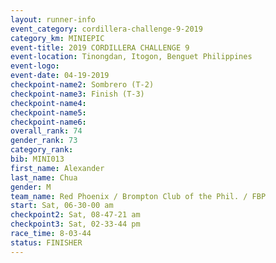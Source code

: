 ```yaml
---
layout: runner-info 
event_category: cordillera-challenge-9-2019 
category_km: MINIEPIC 
event-title: 2019 CORDILLERA CHALLENGE 9 
event-location: Tinongdan, Itogon, Benguet Philippines 
event-logo: 
event-date: 04-19-2019 
checkpoint-name2: Sombrero (T-2) 
checkpoint-name3: Finish (T-3) 
checkpoint-name4: 
checkpoint-name5: 
checkpoint-name6: 
overall_rank: 74
gender_rank: 73
category_rank: 
bib: MINI013
first_name: Alexander
last_name: Chua
gender: M
team_name: Red Phoenix / Brompton Club of the Phil. / FBP
start: Sat, 06-30-00 am
checkpoint2: Sat, 08-47-21 am
checkpoint3: Sat, 02-33-44 pm
race_time: 8-03-44
status: FINISHER
---
```


